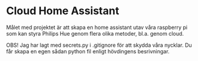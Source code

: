 # Cloud Home Assistant

Målet med projektet är att skapa en home assistant utav våra raspberry pi som kan styra Philips Hue genom flera olika metoder, bl.a. genom cloud.

OBS! Jag har lagt med secrets.py i .gitignore för att skydda våra nycklar. Du får skapa en egen sådan python fil enligt hövdingens besrivningar.
